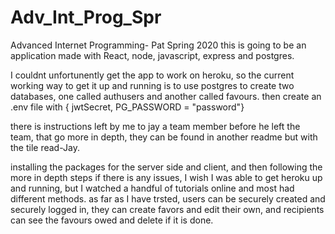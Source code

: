 # Adv_Int_Prog_Spr
Advanced Internet Programming- Pat
Spring 2020
this is going to be an application made with React, node, javascript, express and postgres.

I couldnt unfortunently get the app to work on heroku, so the current working way to get it up and running is to use postgres to create two databases, one called authusers and another called favours.
then create an .env file with { jwtSecret, PG_PASSWORD = "password"}

there is instructions left by me to jay a team member before he left the team, that go more in depth, they can be found in another readme but with the tile read-Jay.

installing the packages for the server side and client, and then following the more in depth steps if there is any issues, I wish I was able to get heroku up and running, but I watched a handful of tutorials online and most had different methods.
as far as I have trsted, users can be securely created and securely logged in, they can create favors and edit their own, and recipients can see the favours owed and delete if it is done.
